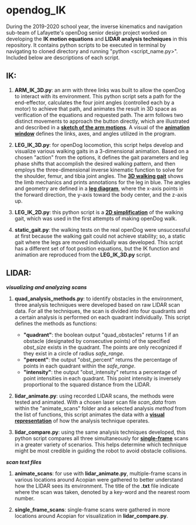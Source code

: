 # opendog_IK
During the 2019-2020 school year, the inverse kinematics and navigation sub-team of Lafayette's openDog senior design project worked on developing the **IK motion equations** and **LIDAR analysis techniques** in this repository.  It contains python scripts to be executed in terminal by navigating to cloned directory and running "python <script_name.py>".  Included below are descriptions of each script.

## IK:

1. **ARM_IK_3D.py**: an arm with three links was built to allow the openDog to interact with its environment.  This python script sets a path for the end-effector, calculates the four joint angles (controlled each by a motor) to achieve that path, and animates the result in 3D space as verification of the equations and requested path.  The arm follows two distinct movements to approach the button directly, which are illustrated and described in a [**sketch of the arm motions**](https://github.com/fainorr/opendog_IK/tree/master/images/arm_path.pdf).  A visual of the [**animation window**](https://github.com/fainorr/opendog_IK/tree/master/images/arm_3d.pdf) defines the links, axes, and angles utilized in the program.

2. **LEG_IK_3D.py**: for openDog locomotion, this script helps develop and visualize various walking gaits in a 3-dimensional animation.  Based on a chosen "action" from the options, it defines the gait parameters and leg phase shifts that accomplish the desired walking pattern, and then employs the three-dimensional inverse kinematic function to solve for the shoulder, femur, and tibia joint angles.  The [**3D walking gait**](https://github.com/fainorr/opendog_IK/tree/master/images/walk_3d.pdf) shows the limb mechanics and prints annotations for the leg in blue.  The angles and geometry are defined in a [**leg diagram**](https://github.com/fainorr/opendog_IK/tree/master/images/leg_model.pdf), where the x-axis points in the forward direction, the y-axis toward the body center, and the z-axis up.

3. **LEG_IK_2D.py**: this python script is a [**2D simplification**](https://github.com/fainorr/opendog_IK/tree/master/images/walk_2d.pdf) of the walking gait, which was used in the first attempts of making openDog walk.

4. **static_gait.py**: the walking tests on the real openDog were unsuccessful at first because the walking gait could not achieve stability; so, a static gait where the legs are moved individually was developed.  This script has a different set of foot position equations, but the IK function and animation are reproduced from the **LEG_IK_3D.py** script.


## LIDAR:

**_visualizing and analyzing scans_**

1. **quad_analysis_methods.py**: to identify obstacles in the environment, three analysis techniques were developed based on raw LIDAR scan data.  For all the techniques, the scan is divided into four quadrants and a certain analysis is performed on each quadrant individually.  This script defines the methods as functions:
    - **"quadrant"**: the boolean output "quad_obstacles" returns 1 if an obstacle (designated by consecutive points) of the specified _obst_size_ exists in the quadrant. The points are only recognized if they exist in a circle of radius _safe_range_.
    - **"percent"**: the output "obst_percent" returns the percentage of points in each quadrant within the _safe_range_.
    - **"intensity"**: the output "obst_intensity" returns a percentage of point intensities in each quadrant.  This point intensity is inversely proportional to the squared distance from the LIDAR.

2. **lidar_animate.py**: using recorded LIDAR scans, the methods were tested and animated.  With a chosen laser scan file _scan_data_ from within the "animate_scans" folder and a selected analysis _method_ from the list of functions, this script animates the data with a [**visual representation**](https://github.com/fainorr/opendog_IK/tree/master/images/lidar_ani.pdf) of how the analysis technique operates.

3. **lidar_compare.py**: using the same analysis techniques developed, this python script compares all three simultaneously for [**single-frame**](https://github.com/fainorr/opendog_IK/tree/master/images/lidar_all.pdf) scans in a greater variety of scenarios.  This helps determine which technique might be most credible in guiding the robot to avoid obstacle collisions.


**_scan text files_**

1. **animate_scans**: for use with **lidar_animate.py**, multiple-frame scans in various locations around Acopian were gathered to better understand how the LIDAR sees its environment.  The title of the **.txt** file indicate where the scan was taken, denoted by a key-word and the nearest room number.

2. **single_frame_scans**: single-frame scans were gathered in more locations around Acopian for visualization in **lidar_compare.py**.
